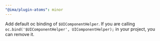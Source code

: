 ```yaml
---
"@ima/plugin-atoms": minor
---
```


Add default oc binding of `$UIComponentHelper`. If you are calling `oc.bind('$UIComponentHelper', UIComponentHelper);` in your project, you can remove it.
